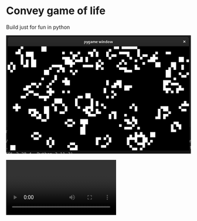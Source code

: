 # Convey game of life

Build just for fun in python


![alt](resources/Screenshot%20from%202025-02-26%2019-17-38.png)

![video](https://github.com/armenddsh/game-of-life/blob/a464175e3311af95790b2127dd66752a6d298269/resources/Screencast%20from%202025-02-26%2019-20-12.mp4)
